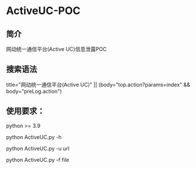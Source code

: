 <h1 id="hbeFh">ActiveUC-POC</h1>
<h2 id="Ik3lN">简介</h2>
网动统一通信平台(Active UC)信息泄露POC

<h2 id="uGXAc">搜索语法</h2>
title="网动统一通信平台(Active UC)" || (body="top.action?params=index" && body="preLog.action")

<h2 id="i9H8I">使用要求：</h2>
python >= 3.9

python ActiveUC.py -h

python ActiveUC.py -u url

python ActiveUC.py -f file

